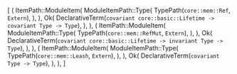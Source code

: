 [
    (
        ItemPath::ModuleItem(
            ModuleItemPath::Type(
                TypePath(`core::mem::Ref`, `Extern`),
            ),
        ),
        Ok(
            DeclarativeTerm(`covariant core::basic::Lifetime -> covariant Type -> Type`),
        ),
    ),
    (
        ItemPath::ModuleItem(
            ModuleItemPath::Type(
                TypePath(`core::mem::RefMut`, `Extern`),
            ),
        ),
        Ok(
            DeclarativeTerm(`covariant core::basic::Lifetime -> invariant Type -> Type`),
        ),
    ),
    (
        ItemPath::ModuleItem(
            ModuleItemPath::Type(
                TypePath(`core::mem::Leash`, `Extern`),
            ),
        ),
        Ok(
            DeclarativeTerm(`covariant Type -> Type`),
        ),
    ),
]